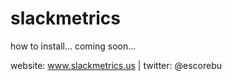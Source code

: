 # slackmetrics

how to install... coming soon...

website: www.slackmetrics.us | twitter: @escorebu
